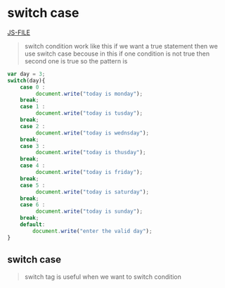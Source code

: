 # switch case
[JS-FILE](../js/switch-case--17.js)
>switch condition work like this if we want a true statement then we use switch case becouse in this if one condition is not true then second one is true so the pattern is
```javascript
var day = 3;
switch(day){
    case 0 :
         document.write("today is monday");
    break;
    case 1 :
         document.write("today is tusday");
    break;
    case 2 :
         document.write("today is wednsday");
    break;
    case 3 :
         document.write("today is thusday");
    break;
    case 4 :
         document.write("today is friday");
    break;
    case 5 :
         document.write("today is saturday");
    break;
    case 6 :
         document.write("today is sunday");
    break;
    default:
        document.write("enter the valid day");
}
```
## switch case
>switch tag is useful when we want to switch condition